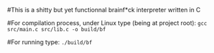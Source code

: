 #This is a shitty but yet functionnal brainf*ck interpreter written in C

#For compilation process, under Linux type (being at project root):
```gcc src/main.c src/lib.c -o build/bf```

#For running type:
```./build/bf```